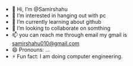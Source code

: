 - 👋 Hi, I’m @Samirshahu
- 👀 I’m interested in hanging out with pc
- 🌱 I’m currently learning about github
- 💞️ I’m looking to collaborate on somthing
- 📫 you can reach me through email my gmail is samirshahu010@gmail.com 
- 😄 Pronouns: ...
- ⚡ Fun fact: I am doing computer engineering. 

<!---
Samirshahu/Samirshahu is a ✨ special ✨ repository because its `README.md` (this file) appears on your GitHub profile.
You can click the Preview link to take a look at your changes.
--->
